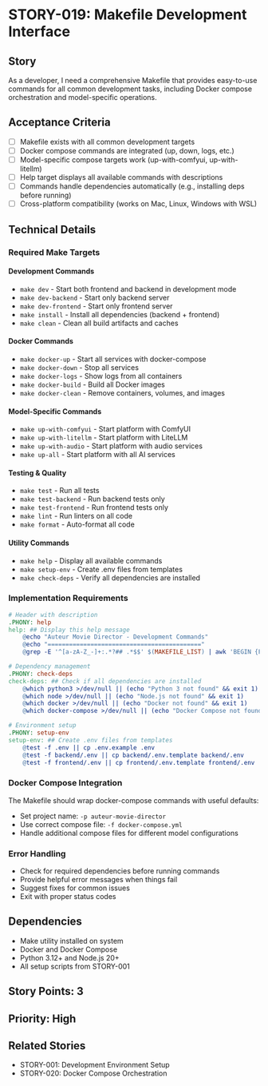 # STORY-019: Makefile Development Interface

## Story
As a developer, I need a comprehensive Makefile that provides easy-to-use commands for all common development tasks, including Docker compose orchestration and model-specific operations.

## Acceptance Criteria
- [ ] Makefile exists with all common development targets
- [ ] Docker compose commands are integrated (up, down, logs, etc.)
- [ ] Model-specific compose targets work (up-with-comfyui, up-with-litellm)
- [ ] Help target displays all available commands with descriptions
- [ ] Commands handle dependencies automatically (e.g., installing deps before running)
- [ ] Cross-platform compatibility (works on Mac, Linux, Windows with WSL)

## Technical Details

### Required Make Targets

#### Development Commands
- `make dev` - Start both frontend and backend in development mode
- `make dev-backend` - Start only backend server
- `make dev-frontend` - Start only frontend server
- `make install` - Install all dependencies (backend + frontend)
- `make clean` - Clean all build artifacts and caches

#### Docker Commands
- `make docker-up` - Start all services with docker-compose
- `make docker-down` - Stop all services
- `make docker-logs` - Show logs from all containers
- `make docker-build` - Build all Docker images
- `make docker-clean` - Remove containers, volumes, and images

#### Model-Specific Commands
- `make up-with-comfyui` - Start platform with ComfyUI
- `make up-with-litellm` - Start platform with LiteLLM
- `make up-with-audio` - Start platform with audio services
- `make up-all` - Start platform with all AI services

#### Testing & Quality
- `make test` - Run all tests
- `make test-backend` - Run backend tests only
- `make test-frontend` - Run frontend tests only
- `make lint` - Run linters on all code
- `make format` - Auto-format all code

#### Utility Commands
- `make help` - Display all available commands
- `make setup-env` - Create .env files from templates
- `make check-deps` - Verify all dependencies are installed

### Implementation Requirements

```makefile
# Header with description
.PHONY: help
help: ## Display this help message
	@echo "Auteur Movie Director - Development Commands"
	@echo "==========================================="
	@grep -E '^[a-zA-Z_-]+:.*?## .*$$' $(MAKEFILE_LIST) | awk 'BEGIN {FS = ":.*?## "}; {printf "\033[36m%-20s\033[0m %s\n", $$1, $$2}'

# Dependency management
.PHONY: check-deps
check-deps: ## Check if all dependencies are installed
	@which python3 >/dev/null || (echo "Python 3 not found" && exit 1)
	@which node >/dev/null || (echo "Node.js not found" && exit 1)
	@which docker >/dev/null || (echo "Docker not found" && exit 1)
	@which docker-compose >/dev/null || (echo "Docker Compose not found" && exit 1)

# Environment setup
.PHONY: setup-env
setup-env: ## Create .env files from templates
	@test -f .env || cp .env.example .env
	@test -f backend/.env || cp backend/.env.template backend/.env
	@test -f frontend/.env || cp frontend/.env.template frontend/.env
```

### Docker Compose Integration

The Makefile should wrap docker-compose commands with useful defaults:
- Set project name: `-p auteur-movie-director`
- Use correct compose file: `-f docker-compose.yml`
- Handle additional compose files for different model configurations

### Error Handling

- Check for required dependencies before running commands
- Provide helpful error messages when things fail
- Suggest fixes for common issues
- Exit with proper status codes

## Dependencies
- Make utility installed on system
- Docker and Docker Compose
- Python 3.12+ and Node.js 20+
- All setup scripts from STORY-001

## Story Points: 3

## Priority: High

## Related Stories
- STORY-001: Development Environment Setup
- STORY-020: Docker Compose Orchestration